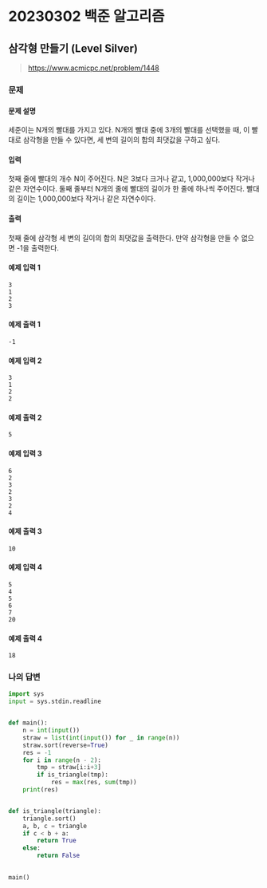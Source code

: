 # 20230302 백준 알고리즘

## 삼각형 만들기 (Level Silver)
> https://www.acmicpc.net/problem/1448

### 문제
#### 문제 설명
세준이는 N개의 빨대를 가지고 있다. N개의 빨대 중에 3개의 빨대를 선택했을 때, 이 빨대로 삼각형을 만들 수 있다면, 세 변의 길이의 합의 최댓값을 구하고 싶다.

#### 입력
첫째 줄에 빨대의 개수 N이 주어진다. N은 3보다 크거나 같고, 1,000,000보다 작거나 같은 자연수이다. 둘째 줄부터 N개의 줄에 빨대의 길이가 한 줄에 하나씩 주어진다. 빨대의 길이는 1,000,000보다 작거나 같은 자연수이다.

#### 출력
첫째 줄에 삼각형 세 변의 길이의 합의 최댓값을 출력한다. 만약 삼각형을 만들 수 없으면 -1을 출력한다.

#### 예제 입력 1
```
3
1
2
3
```

#### 예제 출력 1
```
-1
```

#### 예제 입력 2
```
3
1
2
2
```

#### 예제 출력 2
```
5
```

#### 예제 입력 3
```
6
2
3
2
3
2
4
```

#### 예제 출력 3
```
10
```

#### 예제 입력 4
```
5
4
5
6
7
20
```

#### 예제 출력 4
```
18
```

### 나의 답변
```python
import sys
input = sys.stdin.readline


def main():
    n = int(input())
    straw = list(int(input()) for _ in range(n))
    straw.sort(reverse=True)
    res = -1
    for i in range(n - 2):
        tmp = straw[i:i+3]
        if is_triangle(tmp):
            res = max(res, sum(tmp))
    print(res)


def is_triangle(triangle):
    triangle.sort()
    a, b, c = triangle
    if c < b + a:
        return True
    else:
        return False

    
main()
```